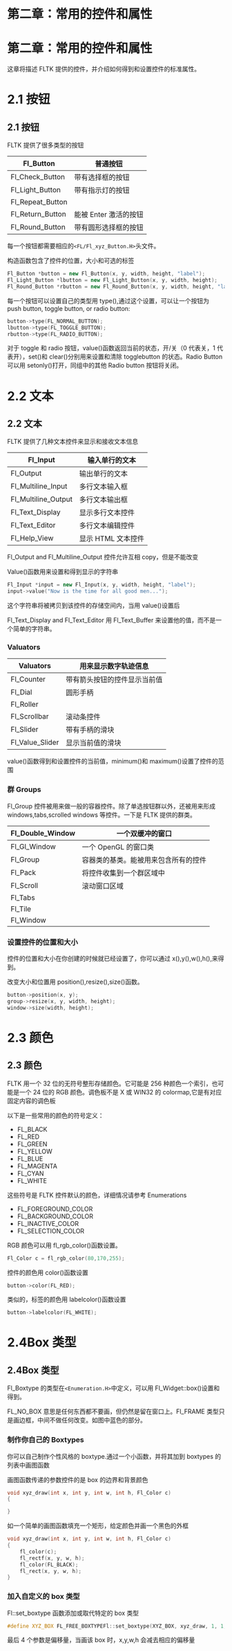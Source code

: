 # 第二章：常用的控件和属性

# 第二章：常用的控件和属性

这章将描述 FLTK 提供的控件，并介绍如何得到和设置控件的标准属性。

# 2.1 按钮

## 2.1 按钮

FLTK 提供了很多类型的按钮

| Fl_Button | 普通按钮 |
| --- | --- |
| Fl_Check_Button | 带有选择框的按钮 |
| Fl_Light_Button | 带有指示灯的按钮 |
| Fl_Repeat_Button |  |
| Fl_Return_Button | 能被 Enter 激活的按钮 |
| Fl_Round_Button | 带有圆形选择框的按钮 |

每一个按钮都需要相应的`<FL/Fl_xyz_Button.H>`头文件。

构造函数包含了控件的位置，大小和可选的标签

```cpp
Fl_Button *button = new Fl_Button(x, y, width, height, "label");
Fl_Light_Button *lbutton = new Fl_Light_Button(x, y, width, height);
Fl_Round_Button *rbutton = new Fl_Round_Button(x, y, width, height, "label"); 
```

每一个按钮可以设置自己的类型用 type(),通过这个设置，可以让一个按钮为 push button, toggle button, or radio button:

```cpp
button->type(FL_NORMAL_BUTTON);
lbutton->type(FL_TOGGLE_BUTTON);
rbutton->type(FL_RADIO_BUTTON); 
```

对于 toggle 和 radio 按钮，value()函数返回当前的状态，开/关（0 代表关，1 代表开），set()和 clear()分别用来设置和清除 togglebutton 的状态。Radio Button 可以用 setonly()打开，同组中的其他 Radio button 按钮将关闭。

# 2.2 文本

## 2.2 文本

FLTK 提供了几种文本控件来显示和接收文本信息

| Fl_Input | 输入单行的文本 |
| --- | --- |
| Fl_Output | 输出单行的文本 |
| Fl_Multiline_Input | 多行文本输入框 |
| Fl_Multiline_Output | 多行文本输出框 |
| Fl_Text_Display | 显示多行文本控件 |
| Fl_Text_Editor | 多行文本编辑控件 |
| Fl_Help_View | 显示 HTML 文本控件 |

Fl_Output and Fl_Multiline_Output 控件允许互相 copy，但是不能改变

Value()函数用来设置和得到显示的字符串

```cpp
Fl_Input *input = new Fl_Input(x, y, width, height, "label");
input->value("Now is the time for all good men..."); 
```

这个字符串将被拷贝到该控件的存储空间内，当用 value()设置后

Fl_Text_Display and Fl_Text_Editor 用 Fl_Text_Buffer 来设置他的值，而不是一个简单的字符串。

### Valuators

| Valuators | 用来显示数字轨迹信息 |
| --- | --- |
| Fl_Counter | 带有箭头按钮的控件显示当前值 |
| Fl_Dial | 圆形手柄 |
| Fl_Roller |  |
| Fl_Scrollbar | 滚动条控件 |
| Fl_Slider | 带有手柄的滑块 |
| Fl_Value_Slider | 显示当前值的滑块 |

value()函数得到和设置控件的当前值，minimum()和 maximum()设置了控件的范围

### 群 Groups

Fl_Group 控件被用来做一般的容器控件。除了单选按钮群以外，还被用来形成 windows,tabs,scrolled windows 等控件。一下是 FLTK 提供的群类。

| Fl_Double_Window | 一个双缓冲的窗口 |
| --- | --- |
| Fl_Gl_Window | 一个 OpenGL 的窗口类 |
| Fl_Group | 容器类的基类。能被用来包含所有的控件 |
| Fl_Pack | 将控件收集到一个群区域中 |
| Fl_Scroll | 滚动窗口区域 |
| Fl_Tabs |  |
| Fl_Tile |  |
| Fl_Window |

### 设置控件的位置和大小

控件的位置和大小在你创建的时候就已经设置了，你可以通过 x(),y(),w(),h(),来得到。

改变大小和位置用 position(),resize(),size()函数。

```cpp
button->position(x, y);
group->resize(x, y, width, height);
window->size(width, height); 
```

# 2.3 颜色

## 2.3 颜色

FLTK 用一个 32 位的无符号整形存储颜色。它可能是 256 种颜色一个索引，也可能是一个 24 位的 RGB 颜色。调色板不是 X 或 WIN32 的 colormap,它是有对应固定内容的调色板

以下是一些常用的颜色的符号定义：

*   FL_BLACK
*   FL_RED
*   FL_GREEN
*   FL_YELLOW
*   FL_BLUE
*   FL_MAGENTA
*   FL_CYAN
*   FL_WHITE

这些符号是 FLTK 控件默认的颜色，详细情况请参考 Enumerations

*   FL_FOREGROUND_COLOR
*   FL_BACKGROUND_COLOR
*   FL_INACTIVE_COLOR
*   FL_SELECTION_COLOR

RGB 颜色可以用 fl_rgb_color()函数设置。

```cpp
Fl_Color c = fl_rgb_color(80,170,255); 
```

控件的颜色用 color()函数设置

```cpp
button->color(FL_RED); 
```

类似的，标签的颜色用 labelcolor()函数设置

```cpp
button->labelcolor(FL_WHITE); 
```

# 2.4Box 类型

## 2.4Box 类型

Fl_Boxtype 的类型在`<Enumeration.H>`中定义，可以用 Fl_Widget::box()设置和得到。

FL_NO_BOX 意思是任何东西都不要画，但仍然是留在窗口上。Fl_FRAME 类型只是画边框，中间不做任何改变。如图中蓝色的部分。

### 制作你自己的 Boxtypes

你可以自己制作个性风格的 boxtype.通过一个小函数，并将其加到 boxtypes 的列表中画图函数

画图函数传递的参数控件的是 box 的边界和背景颜色

```cpp
void xyz_draw(int x, int y, int w, int h, Fl_Color c)
{

} 
```

如一个简单的画图函数填充一个矩形，给定颜色并画一个黑色的外框

```cpp
void xyz_draw(int x, int y, int w, int h, Fl_Color c)
{  
    fl_color(c);  
    fl_rectf(x, y, w, h);  
    fl_color(FL_BLACK);  
    fl_rect(x, y, w, h);
} 
```

### 加入自定义的 box 类型

Fl::set_boxtype 函数添加或取代特定的 box 类型

```cpp
#define XYZ_BOX FL_FREE_BOXTYPEFl::set_boxtype(XYZ_BOX, xyz_draw, 1, 1, 2, 2); 
```

最后 4 个参数是偏移量，当画该 box 时，x,y,w,h 会减去相应的偏移量